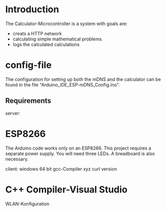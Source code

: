 # Introduction
The Calculator-Microcontroller is a system with goals are:

  - creats a HTTP network
  - calculating simple mathematical problems
  - logs the calculated calculations

# config-file 
The configuration for setting up both the mDNS and the calculator can be found in the file "Arduino_IDE_ESP-mDNS_Config.ino".

## Requirements 
server:
# ESP8266
  The Arduino code works only on an ESP8266.
  This project requires a separate power supply.
  You will need three LEDs.
  A breadboard is also necessary.

client:
windows 64 bit
gcc-Compiler xyz
curl version
# C++ Compiler-Visual Studio

WLAN-Konfiguration
